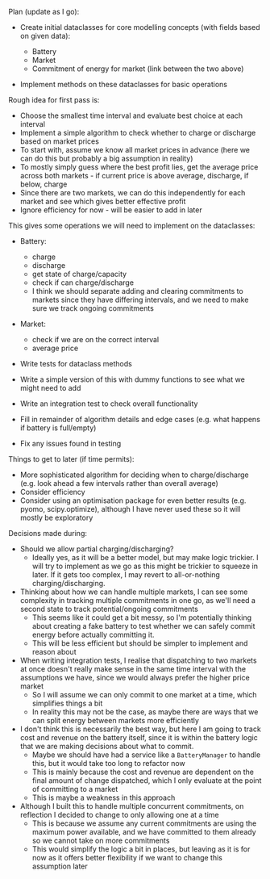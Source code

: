 Plan (update as I go):

- Create initial dataclasses for core modelling concepts (with fields based on given data):
  - Battery
  - Market
  - Commitment of energy for market (link between the two above)

- Implement methods on these dataclasses for basic operations

Rough idea for first pass is:
- Choose the smallest time interval and evaluate best choice at each interval
- Implement a simple algorithm to check whether to charge or discharge based on market prices
- To start with, assume we know all market prices in advance (here we can do this but probably a big assumption in reality)
- To mostly simply guess where the best profit lies, get the average price across both markets - if current price is above average, discharge, if below, charge
- Since there are two markets, we can do this independently for each market and see which gives better effective profit
- Ignore efficiency for now - will be easier to add in later

This gives some operations we will need to implement on the dataclasses:
  - Battery: 
    - charge
    - discharge
    - get state of charge/capacity
    - check if can charge/discharge
    - I think we should separate adding and clearing commitments to markets since they have differing intervals, and we need to make sure we track ongoing commitments
  
  - Market:
    - check if we are on the correct interval
    - average price

- Write tests for dataclass methods
- Write a simple version of this with dummy functions to see what we might need to add
- Write an integration test to check overall functionality
- Fill in remainder of algorithm details and edge cases (e.g. what happens if battery is full/empty)
- Fix any issues found in testing

Things to get to later (if time permits):
- More sophisticated algorithm for deciding when to charge/discharge (e.g. look ahead a few intervals rather than overall average)
- Consider efficiency
- Consider using an optimisation package for even better results (e.g. pyomo, scipy.optimize), although I have never used these so it will mostly be exploratory


Decisions made during:
- Should we allow partial charging/discharging?
  - Ideally yes, as it will be a better model, but may make logic trickier. I will try to implement as we go as this might be trickier to squeeze in later. If it gets too complex, I may revert to all-or-nothing charging/discharging.
- Thinking about how we can handle multiple markets, I can see some complexity in tracking multiple commitments in one go, as we'll need a second state to track potential/ongoing commitments
  - This seems like it could get a bit messy, so I'm potentially thinking about creating a fake battery to test whether we can safely commit energy before actually committing it.
  - This will be less efficient but should be simpler to implement and reason about
- When writing integration tests, I realise that dispatching to two markets at once doesn't really make sense in the same time interval with the assumptions we have, since we would always prefer the higher price market
  - So I will assume we can only commit to one market at a time, which simplifies things a bit
  - In reality this may not be the case, as maybe there are ways that we can split energy between markets more efficiently
- I don't think this is necessarily the best way, but here I am going to track cost and revenue on the battery itself, since it is within the battery logic that we are making decisions about what to commit.
  - Maybe we should have had a service like a `BatteryManager` to handle this, but it would take too long to refactor now
  - This is mainly because the cost and revenue are dependent on the final amount of change dispatched, which I only evaluate at the point of committing to a market
  - This is maybe a weakness in this approach
- Although I built this to handle multiple concurrent commitments, on reflection I decided to change to only allowing one at a time
  - This is because we assume any current commitments are using the maximum power available, and we have committed to them already so we cannot take on more commitments
  - This would simplify the logic a bit in places, but leaving as it is for now as it offers better flexibility if we want to change this assumption later